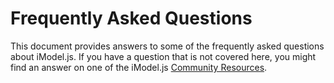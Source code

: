 # Frequently Asked Questions

This document provides answers to some of the frequently asked questions about iModel.js.
If you have a question that is not covered here, you might find an answer on one of the iModel.js [Community Resources](./CommunityResources.md).

